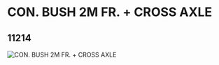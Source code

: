 # CON. BUSH 2M FR. + CROSS AXLE
## 11214
![CON. BUSH 2M FR. + CROSS AXLE](https://lc-www-live-s.legocdn.com/media/bricks/5/2/6015356.jpg)